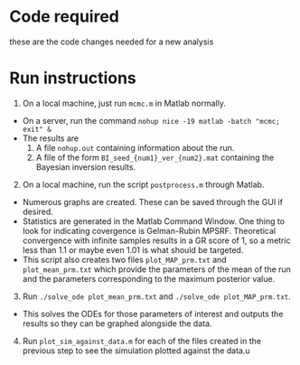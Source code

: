 # Code required
these are the code changes needed for a new analysis

# Run instructions
1. On a local machine, just run `mcmc.m` in Matlab normally.
  - On a server, run the command `nohup nice -19 matlab -batch "mcmc; exit" &`
  - The results are
    1. A file `nohup.out` containing information about the run.
    2. A file of the form `BI_seed_{num1}_ver_{num2}.mat` containing the Bayesian inversion results.
2. On a local machine, run the script `postprocess.m` through Matlab.
  - Numerous graphs are created. These can be saved through the GUI if desired.
  - Statistics are generated in the Matlab Command Window. One thing to look for indicating covergence is Gelman-Rubin MPSRF. Theoretical convergence with infinite samples results in a GR score of 1, so a metric less than 1.1 or maybe even 1.01 is what should be targeted.
  - This script also creates two files `plot_MAP_prm.txt` and `plot_mean_prm.txt` which provide the parameters of the mean of the run and the parameters corresponding to the maximum posterior value.
3. Run `./solve_ode plot_mean_prm.txt` and `./solve_ode plot_MAP_prm.txt`.
  - This solves the ODEs for those parameters of interest and outputs the results so they can be graphed alongside the data.
4. Run `plot_sim_against_data.m` for each of the files created in the previous step to see the simulation plotted against the data.u